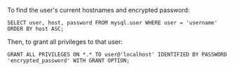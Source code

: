 To find the user's current hostnames and encrypted password:
```
SELECT user, host, password FROM mysql.user WHERE user = 'username' ORDER BY host ASC;
```
Then, to grant all privileges to that user:
```
GRANT ALL PRIVILEGES ON *.* TO user@'localhost' IDENTIFIED BY PASSWORD 'encrypted_password' WITH GRANT OPTION;
```